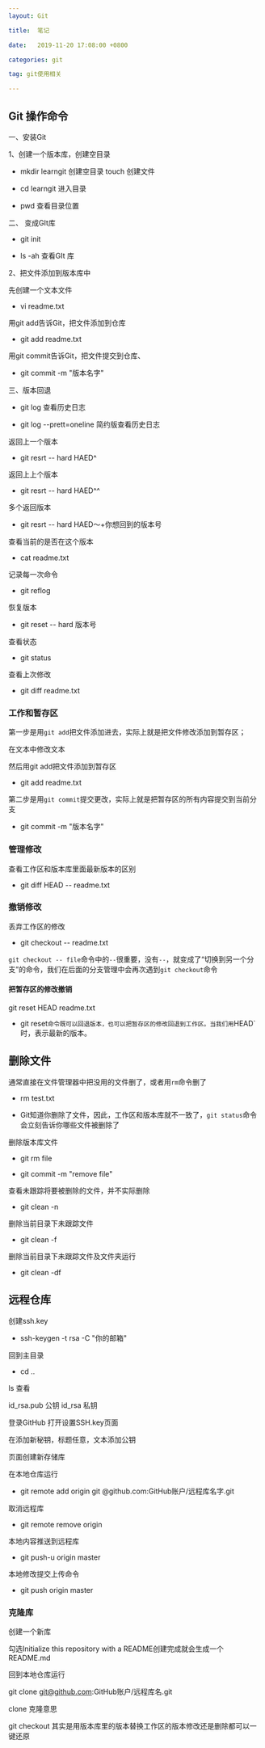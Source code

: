 ```yaml
---
layout: Git 

title:  笔记

date:   2019-11-20 17:08:00 +0800

categories: git

tag: git使用相关

---
```


## Git 操作命令

一、安装Git

1、创建一个版本库，创建空目录

* mkdir learngit  			创建空目录  touch 创建文件

* cd  learngit                     进入目录

* pwd 								 查看目录位置

二、 变成GIt库

* git init

* ls -ah 查看GIt	库

2、把文件添加到版本库中

先创建一个文本文件

* vi readme.txt

 用git add告诉Git，把文件添加到仓库

* git add readme.txt

用git commit告诉Git，把文件提交到仓库、

* git commit -m "版本名字"

三、版本回退

* git log 查看历史日志

* git log --prett=oneline 简约版查看历史日志

返回上一个版本

* git resrt -- hard HAED^

返回上上个版本

* git resrt -- hard HAED^^

多个返回版本

* git resrt -- hard HAED～+你想回到的版本号

查看当前的是否在这个版本

* cat readme.txt

记录每一次命令

* git reflog

恢复版本

* git reset -- hard 版本号

查看状态

* git status

查看上次修改

* git diff readme.txt

### 工作和暂存区

第一步是用`git add`把文件添加进去，实际上就是把文件修改添加到暂存区；

在文本中修改文本

然后用git add把文件添加到暂存区

* git add readme.txt

第二步是用`git commit`提交更改，实际上就是把暂存区的所有内容提交到当前分支

* git commit -m "版本名字"

### 管理修改

查看工作区和版本库里面最新版本的区别

* git diff HEAD -- readme.txt

### 撤销修改

丢弃工作区的修改

* git checkout -- readme.txt

`git checkout -- file`命令中的`--`很重要，没有`--`，就变成了“切换到另一个分支”的命令，我们在后面的分支管理中会再次遇到`git checkout`命令

#### 把暂存区的修改撤销

git reset HEAD readme.txt

* git reset`命令既可以回退版本，也可以把暂存区的修改回退到工作区。当我们用`HEAD`时，表示最新的版本。

## 删除文件

通常直接在文件管理器中把没用的文件删了，或者用`rm`命令删了

* rm test.txt

* Git知道你删除了文件，因此，工作区和版本库就不一致了，`git status`命令会立刻告诉你哪些文件被删除了

删除版本库文件

* git rm file

* git commit -m "remove file"

查看未跟踪将要被删除的文件，并不实际删除

* git clean -n

删除当前目录下未跟踪文件

* git clean -f

删除当前目录下未跟踪文件及文件夹运行

* git clean -df

## 远程仓库

创建ssh.key

* ssh-keygen -t rsa -C "你的邮箱"

回到主目录

* cd ..

ls 查看

id_rsa.pub 公钥 id_rsa 私钥

登录GitHub 打开设置SSH.key页面

在添加新秘钥，标题任意，文本添加公钥

页面创建新存储库

在本地仓库运行

* git remote add origin  git @github.com:GitHub账户/远程库名字.git

取消远程库

* git remote remove origin

本地内容推送到远程库

* git push-u origin master

本地修改提交上传命令

* git push origin master

### 克隆库

创建一个新库

勾选Initialize this repository with a README创建完成就会生成一个README.md

回到本地仓库运行

git clone git@github.com:GitHub账户/远程库名.git

clone 克隆意思

git checkout 其实是用版本库里的版本替换工作区的版本修改还是删除都可以一键还原